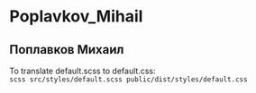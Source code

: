 <h1>Poplavkov_Mihail</h1>
<h2>Поплавков Михаил</h2>

<p>
  To translate default.scss to default.css:
  <br>
  <code>scss src/styles/default.scss public/dist/styles/default.css</code>
</p>
